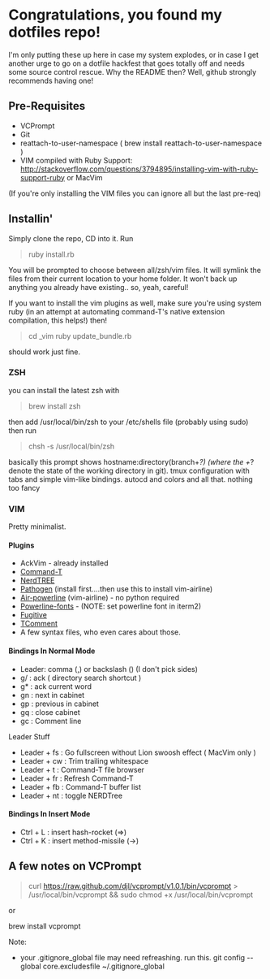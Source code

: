 # Congratulations, you found my dotfiles repo!
I'm only putting these up here in case my system explodes, or in case I get another urge to go on a dotfile hackfest that goes totally off and needs some source control rescue. Why the README then? Well, github strongly recommends having one!

## Pre-Requisites
* VCPrompt
* Git
* reattach-to-user-namespace ( brew install reattach-to-user-namespace )
* VIM compiled with Ruby Support: http://stackoverflow.com/questions/3794895/installing-vim-with-ruby-support-ruby or MacVim

(If you're only installing the VIM files you can ignore all but the last pre-req)

## Installin'
Simply clone the repo, CD into it. Run

>ruby install.rb

You will be prompted to choose between all/zsh/vim files. It will symlink the files from their current location to your home folder. It won't back up anything you already have existing.. so, yeah, careful!

If you want to install the vim plugins as well, make sure you're using system ruby (in an attempt at automating command-T's native extension compilation, this helps!) then!

>cd _vim
>ruby update_bundle.rb

should work just fine.

### ZSH
you can install the latest zsh with

>brew install zsh

then add /usr/local/bin/zsh to your /etc/shells file (probably using sudo) then run

>chsh -s /usr/local/bin/zsh

basically this prompt shows hostname:directory(branch+*?) (where the +*? denote the state of the working directory in git). tmux configuration with tabs and simple vim-like bindings. autocd and colors and all that. nothing too fancy

### VIM
Pretty minimalist.

#### Plugins
* AckVim - already installed
* [Command-T](https://github.com/wincent/command-t)
* [NerdTREE](https://github.com/scrooloose/nerdtree)
* [Pathogen](https://github.com/tpope/vim-pathogen) (install first....then use this to install vim-airline)
* [Air-powerline](https://github.com/vim-airline/vim-airline) (vim-airline) - no python required
* [Powerline-fonts](https://github.com/powerline/fonts) - (NOTE: set powerline font in iterm2)
* [Fugitive](https://github.com/tpope/vim-fugitive)
* [TComment](https://github.com/tomtom/vimtlib/blob/master/INSTALL.TXT)
* A few syntax files, who even cares about those.

#### Bindings In Normal Mode
* Leader: comma (,) or backslash (\) (I don't pick sides)
* g/  : ack ( directory search shortcut )
* g\* : ack current word
* gn  : next in cabinet
* gp  : previous in cabinet
* gq  : close cabinet
* gc  : Comment line

Leader Stuff

* Leader + fs : Go fullscreen without Lion swoosh effect ( MacVim only )
* Leader + cw : Trim trailing whitespace
* Leader + t  : Command-T file browser
* Leader + fr : Refresh Command-T
* Leader + fb : Command-T buffer list
* Leader + nt : toggle NERDTree

#### Bindings In Insert Mode
* Ctrl + L    : insert hash-rocket (=>)
* Ctrl + K    : insert method-missile (->)


## A few notes on VCPrompt
> curl https://raw.github.com/djl/vcprompt/v1.0.1/bin/vcprompt > /usr/local/bin/vcprompt && sudo chmod +x /usr/local/bin/vcprompt

or

brew install vcprompt

Note:
* your .gitignore_global file may need refreashing. run this.
git config --global core.excludesfile ~/.gitignore_global
